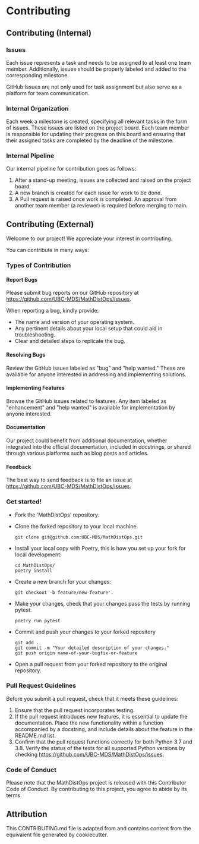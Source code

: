 # Contributing

## Contributing (Internal)

### Issues
Each issue represents a task and needs to be assigned to at least one team member. Additionally, issues should be properly labeled and added to the corresponding milestone.

GitHub Issues are not only used for task assignment but also serve as a platform for team communication.

### Internal Organization
Each week a milestone is created, specifying all relevant tasks in the form of issues. 
These issues are listed on the project board. Each team member is responsible for updating their progress on this board and ensuring that their assigned tasks are completed by the deadline of the milestone.

### Internal Pipeline
Our internal pipeline for contribution goes as follows: 
1. After a stand-up meeting, issues are collected and raised on the project board. 
2. A new branch is created for each issue for work to be done. 
3. A Pull request is raised once work is completed. An approval from another team member (a reviewer) is required before merging to main. 


## Contributing (External)

Welcome to our project! We appreciate your interest in contributing.

You can contribute in many ways:

### Types of Contribution

#### Report Bugs

Please submit bug reports on our GitHub repository at https://github.com/UBC-MDS/MathDistOps/issues.

When reporting a bug, kindly provide:

- The name and version of your operating system.
- Any pertinent details about your local setup that could aid in troubleshooting.
- Clear and detailed steps to replicate the bug.

#### Resolving Bugs

Review the GitHub issues labeled as "bug" and "help wanted." These are available for anyone interested in addressing and implementing solutions.

#### Implementing Features

Browse the GitHub issues related to features. Any item labeled as "enhancement" and "help wanted" is available for implementation by anyone interested.

#### Documentation

Our project could benefit from additional documentation, whether integrated into the official documentation, included in docstrings, or shared through various platforms such as blog posts and articles.

#### Feedback

The best way to send feedback is to file an issue at https://github.com/UBC-MDS/MathDistOps/issues.

### Get started!

- Fork the 'MathDistOps' repository.

- Clone the forked repository to your local machine.
  
	```
	git clone git@github.com:UBC-MDS/MathDistOps.git
	```

- Install your local copy with Poetry, this is how you set up your fork for local development:

    ``` 
    cd MathDistOps/
    poetry install
    ```

- Create a new branch for your changes: 

    ```
    git checkout -b feature/new-feature'.
    ```

- Make your changes, check that your changes pass the tests by running pytest.

    ```
    poetry run pytest
    ```

- Commit and push your changes to your forked repository

    ```
    git add .
    git commit -m "Your detailed description of your changes."
    git push origin name-of-your-bugfix-or-feature
    ```

- Open a pull request from your forked repository to the original repository.


### Pull Request Guidelines
Before you submit a pull request, check that it meets these guidelines:

1. Ensure that the pull request incorporates testing.
2. If the pull request introduces new features, it is essential to update the documentation. Place the new functionality within a function accompanied by a docstring, and include details about the feature in the README.md list.
3. Confirm that the pull request functions correctly for both Python 3.7 and 3.8. Verify the status of the tests for all supported Python versions by checking https://github.com/UBC-MDS/MathDistOps/issues.

### Code of Conduct
Please note that the MathDistOps project is released with this Contributor Code of Conduct. By contributing to this project, you agree to abide by its terms.

## Attribution 
This CONTRIBUTING.md file is adapted from and contains content from the equivalent file generated by cookiecutter.


